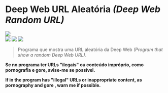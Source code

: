 # Deep Web URL Aleatória *(Deep Web Random URL)*
<img src='https://github.com/jjoaovitor7/deep-web-url-aleatoria/blob/master/screenshots/screenshot-linux-06-08-2019.png'>
<div>
 <img src='https://flat.badgen.net/badge/feito%20com/python3/blue'>
 <img src='https://flat.badgen.net/badge/licença/MIT/blue'>
 <img src='https://flat.badgen.net/github/last-commit/jjoaovitor7/deep-web-url-aleatoria'>
</div>

> Programa que mostra uma URL aleatória da Deep Web *(Program that show a random Deep Web URL)*.

**Se no programa ter URLs "ilegais" ou conteúdo impróprio, como pornografia e gore, avise-me se possível.**

**If in the program has "illegal" URLs or inappropriate content, as pornography and gore , warn me if possible.**
